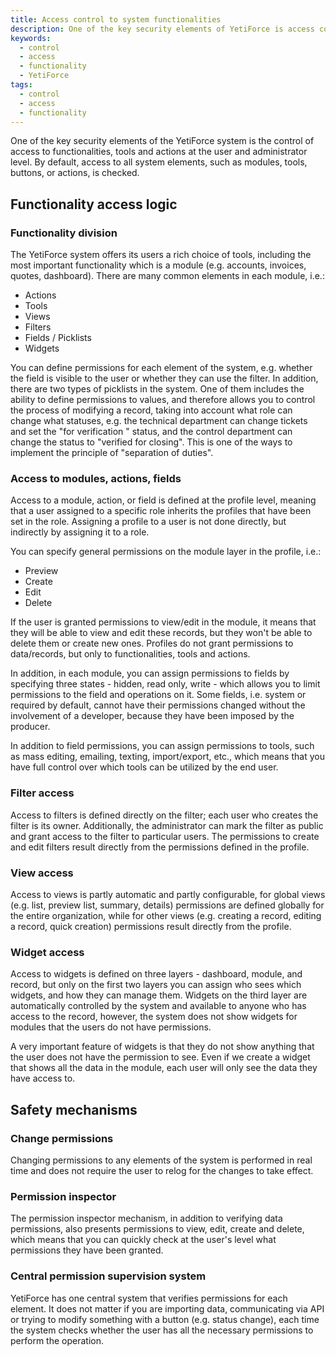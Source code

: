 ```yaml
---
title: Access control to system functionalities
description: One of the key security elements of YetiForce is access control to functionalities, tools, and actions available in the system.
keywords:
  - control
  - access
  - functionality
  - YetiForce
tags:
  - control
  - access
  - functionality
---
```


One of the key security elements of the YetiForce system is the control of access to functionalities, tools and actions at the user and administrator level. By default, access to all system elements, such as modules, tools, buttons, or actions, is checked.

## Functionality access logic

### Functionality division

The YetiForce system offers its users a rich choice of tools, including the most important functionality which is a module (e.g. accounts, invoices, quotes, dashboard). There are many common elements in each module, i.e.:

- Actions
- Tools
- Views
- Filters
- Fields / Picklists
- Widgets

You can define permissions for each element of the system, e.g. whether the field is visible to the user or whether they can use the filter. In addition, there are two types of picklists in the system. One of them includes the ability to define permissions to values, and therefore allows you to control the process of modifying a record, taking into account what role can change what statuses, e.g. the technical department can change tickets and set the "for verification " status, and the control department can change the status to "verified for closing". This is one of the ways to implement the principle of "separation of duties".

### Access to modules, actions, fields

Access to a module, action, or field is defined at the profile level, meaning that a user assigned to a specific role inherits the profiles that have been set in the role. Assigning a profile to a user is not done directly, but indirectly by assigning it to a role.

You can specify general permissions on the module layer in the profile, i.e.:

- Preview
- Create
- Edit
- Delete

If the user is granted permissions to view/edit in the module, it means that they will be able to view and edit these records, but they won't be able to delete them or create new ones. Profiles do not grant permissions to data/records, but only to functionalities, tools and actions.

In addition, in each module, you can assign permissions to fields by specifying three states - hidden, read only, write - which allows you to limit permissions to the field and operations on it. Some fields, i.e. system or required by default, cannot have their permissions changed without the involvement of a developer, because they have been imposed by the producer.

In addition to field permissions, you can assign permissions to tools, such as mass editing, emailing, texting, import/export, etc., which means that you have full control over which tools can be utilized by the end user.

### Filter access

Access to filters is defined directly on the filter; each user who creates the filter is its owner. Additionally, the administrator can mark the filter as public and grant access to the filter to particular users. The permissions to create and edit filters result directly from the permissions defined in the profile.

### View access

Access to views is partly automatic and partly configurable, for global views (e.g. list, preview list, summary, details) permissions are defined globally for the entire organization, while for other views (e.g. creating a record, editing a record, quick creation) permissions result directly from the profile.

### Widget access

Access to widgets is defined on three layers - dashboard, module, and record, but only on the first two layers you can assign who sees which widgets, and how they can manage them. Widgets on the third layer are automatically controlled by the system and available to anyone who has access to the record, however, the system does not show widgets for modules that the users do not have permissions.

A very important feature of widgets is that they do not show anything that the user does not have the permission to see. Even if we create a widget that shows all the data in the module, each user will only see the data they have access to.

## Safety mechanisms

### Change permissions

Changing permissions to any elements of the system is performed in real time and does not require the user to relog for the changes to take effect.

### Permission inspector

The permission inspector mechanism, in addition to verifying data permissions, also presents permissions to view, edit, create and delete, which means that you can quickly check at the user's level what permissions they have been granted.

### Central permission supervision system

YetiForce has one central system that verifies permissions for each element. It does not matter if you are importing data, communicating via API or trying to modify something with a button (e.g. status change), each time the system checks whether the user has all the necessary permissions to perform the operation.
